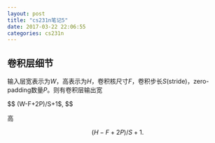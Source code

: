 ```yaml
---
layout: post
title: "cs231n笔记5"
date: 2017-03-22 22:06:55
categories: cs231n
---
```

## 卷积层细节
输入层宽表示为$W$，高表示为$H$，卷积核尺寸$F$，卷积步长$S$(stride)，zero-padding数量$P$。则有卷积层输出宽

$$
(W-F+2P)/S+1$,
$$

高

$$
(H-F+2P)/S+1.
$$